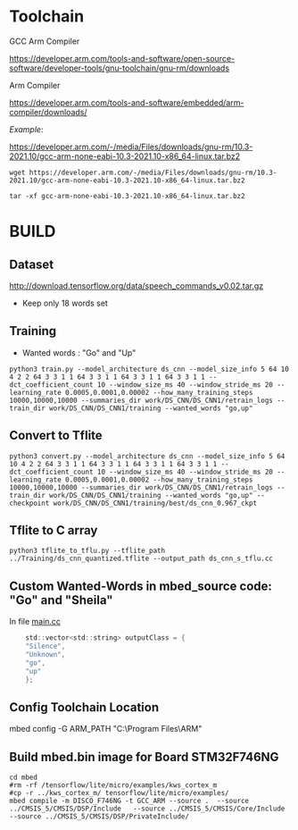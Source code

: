 
# Toolchain
GCC Arm Compiler 

https://developer.arm.com/tools-and-software/open-source-software/developer-tools/gnu-toolchain/gnu-rm/downloads

Arm Compiler 

https://developer.arm.com/tools-and-software/embedded/arm-compiler/downloads/

*Example*: 

https://developer.arm.com/-/media/Files/downloads/gnu-rm/10.3-2021.10/gcc-arm-none-eabi-10.3-2021.10-x86_64-linux.tar.bz2

```
wget https://developer.arm.com/-/media/Files/downloads/gnu-rm/10.3-2021.10/gcc-arm-none-eabi-10.3-2021.10-x86_64-linux.tar.bz2

tar -xf gcc-arm-none-eabi-10.3-2021.10-x86_64-linux.tar.bz2
```

# BUILD
## Dataset
http://download.tensorflow.org/data/speech_commands_v0.02.tar.gz

- Keep only 18 words set
## Training
- Wanted words : "Go" and "Up"
```
python3 train.py --model_architecture ds_cnn --model_size_info 5 64 10 4 2 2 64 3 3 1 1 64 3 3 1 1 64 3 3 1 1 64 3 3 1 1 --dct_coefficient_count 10 --window_size_ms 40 --window_stride_ms 20 --learning_rate 0.0005,0.0001,0.00002 --how_many_training_steps 10000,10000,10000 --summaries_dir work/DS_CNN/DS_CNN1/retrain_logs --train_dir work/DS_CNN/DS_CNN1/training --wanted_words "go,up"
```

## Convert to Tflite
```
python3 convert.py --model_architecture ds_cnn --model_size_info 5 64 10 4 2 2 64 3 3 1 1 64 3 3 1 1 64 3 3 1 1 64 3 3 1 1 --dct_coefficient_count 10 --window_size_ms 40 --window_stride_ms 20 --learning_rate 0.0005,0.0001,0.00002 --how_many_training_steps 10000,10000,10000 --summaries_dir work/DS_CNN/DS_CNN1/retrain_logs --train_dir work/DS_CNN/DS_CNN1/training --wanted_words "go,up" --checkpoint work/DS_CNN/DS_CNN1/training/best/ds_cnn_0.967_ckpt
```
## Tflite to C array 
```
python3 tflite_to_tflu.py --tflite_path ../Training/ds_cnn_quantized.tflite --output_path ds_cnn_s_tflu.cc
```

## Custom Wanted-Words in mbed_source code: "Go" and "Sheila"
In file [main.cc](mbed/tensorflow/lite/micro/examples/kws_cortex_m/Source/Applications/Realtime_KWS_Test/main.cc)

```c
    std::vector<std::string> outputClass = {
    "Silence",
    "Unknown",
    "go",
    "up"
    };
```
## Config Toolchain Location
mbed config -G ARM_PATH "C:\Program Files\ARM"
## Build mbed.bin image for Board STM32F746NG
```
cd mbed
#rm -rf /tensorflow/lite/micro/examples/kws_cortex_m
#cp -r ../kws_cortex_m/ tensorflow/lite/micro/examples/
mbed compile -m DISCO_F746NG -t GCC_ARM --source .  --source ../CMSIS_5/CMSIS/DSP/Include   --source ../CMSIS_5/CMSIS/Core/Include --source ../CMSIS_5/CMSIS/DSP/PrivateInclude/
```

